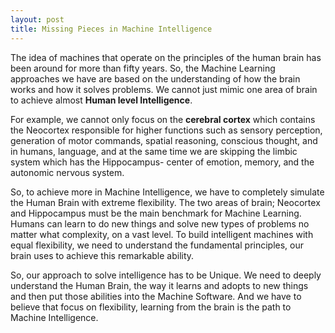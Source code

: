 ```yaml
---
layout: post
title: Missing Pieces in Machine Intelligence
---
```


The idea of machines that operate on the principles of the human brain has been around for more than fifty years. So, the Machine Learning approaches we have are based on the understanding of how the brain works and how it solves problems. We cannot just mimic one area of brain to achieve almost **Human level Intelligence**.

For example, we cannot only focus on the **cerebral cortex** which contains the Neocortex responsible for higher functions such as sensory perception, generation of motor commands, spatial reasoning, conscious thought, and in humans, language, and at the same time we are skipping the limbic system which has the Hippocampus- center of emotion, memory, and the autonomic nervous system.

So, to achieve more in Machine Intelligence, we have to completely simulate the Human Brain with extreme flexibility. The two areas of brain; Neocortex and Hippocampus must be the main benchmark for Machine Learning. Humans can learn to do new things and solve new types of problems no matter what complexity, on a vast level. To build intelligent machines with equal flexibility, we need to understand the fundamental principles, our brain uses to achieve this remarkable ability.

So, our approach to solve intelligence has to be Unique. We need to deeply understand the Human Brain, the way it learns and adopts to new things and then put those abilities into the Machine Software. And we have to believe that focus on flexibility, learning from the brain is the path to Machine Intelligence.